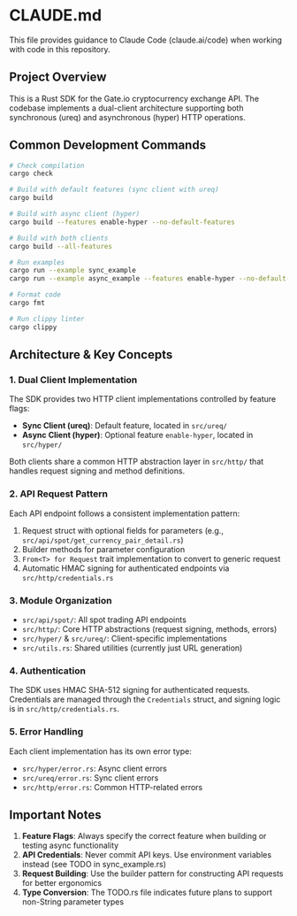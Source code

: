 # CLAUDE.md

This file provides guidance to Claude Code (claude.ai/code) when working with code in this repository.

## Project Overview

This is a Rust SDK for the Gate.io cryptocurrency exchange API. The codebase implements a dual-client architecture supporting both synchronous (ureq) and asynchronous (hyper) HTTP operations.

## Common Development Commands

```bash
# Check compilation
cargo check

# Build with default features (sync client with ureq)
cargo build

# Build with async client (hyper)
cargo build --features enable-hyper --no-default-features

# Build with both clients
cargo build --all-features

# Run examples
cargo run --example sync_example
cargo run --example async_example --features enable-hyper --no-default-features

# Format code
cargo fmt

# Run clippy linter
cargo clippy
```

## Architecture & Key Concepts

### 1. Dual Client Implementation
The SDK provides two HTTP client implementations controlled by feature flags:
- **Sync Client (ureq)**: Default feature, located in `src/ureq/`
- **Async Client (hyper)**: Optional feature `enable-hyper`, located in `src/hyper/`

Both clients share a common HTTP abstraction layer in `src/http/` that handles request signing and method definitions.

### 2. API Request Pattern
Each API endpoint follows a consistent implementation pattern:
1. Request struct with optional fields for parameters (e.g., `src/api/spot/get_currency_pair_detail.rs`)
2. Builder methods for parameter configuration
3. `From<T> for Request` trait implementation to convert to generic request
4. Automatic HMAC signing for authenticated endpoints via `src/http/credentials.rs`

### 3. Module Organization
- `src/api/spot/`: All spot trading API endpoints
- `src/http/`: Core HTTP abstractions (request signing, methods, errors)
- `src/hyper/` & `src/ureq/`: Client-specific implementations
- `src/utils.rs`: Shared utilities (currently just URL generation)

### 4. Authentication
The SDK uses HMAC SHA-512 signing for authenticated requests. Credentials are managed through the `Credentials` struct, and signing logic is in `src/http/credentials.rs`.

### 5. Error Handling
Each client implementation has its own error type:
- `src/hyper/error.rs`: Async client errors
- `src/ureq/error.rs`: Sync client errors
- `src/http/error.rs`: Common HTTP-related errors

## Important Notes

1. **Feature Flags**: Always specify the correct feature when building or testing async functionality
2. **API Credentials**: Never commit API keys. Use environment variables instead (see TODO in sync_example.rs)
3. **Request Building**: Use the builder pattern for constructing API requests for better ergonomics
4. **Type Conversion**: The TODO.rs file indicates future plans to support non-String parameter types